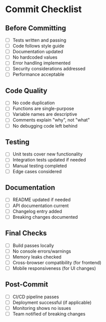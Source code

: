 # Commit Checklist

## Before Committing

- [ ] Tests written and passing
- [ ] Code follows style guide  
- [ ] Documentation updated
- [ ] No hardcoded values
- [ ] Error handling implemented
- [ ] Security considerations addressed
- [ ] Performance acceptable

## Code Quality

- [ ] No code duplication
- [ ] Functions are single-purpose
- [ ] Variable names are descriptive
- [ ] Comments explain "why", not "what"
- [ ] No debugging code left behind

## Testing

- [ ] Unit tests cover new functionality
- [ ] Integration tests updated if needed
- [ ] Manual testing completed
- [ ] Edge cases considered

## Documentation

- [ ] README updated if needed
- [ ] API documentation current
- [ ] Changelog entry added
- [ ] Breaking changes documented

## Final Checks

- [ ] Build passes locally
- [ ] No console errors/warnings
- [ ] Memory leaks checked
- [ ] Cross-browser compatibility (for frontend)
- [ ] Mobile responsiveness (for UI changes)

## Post-Commit

- [ ] CI/CD pipeline passes
- [ ] Deployment successful (if applicable)
- [ ] Monitoring shows no issues
- [ ] Team notified of breaking changes